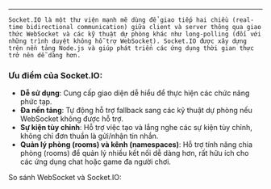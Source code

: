 
---
`Socket.IO là một thư viện mạnh mẽ dùng để giao tiếp hai chiều (real-time bidirectional communication) giữa client và server thông qua giao thức WebSocket và các kỹ thuật dự phòng khác như long-polling (đối với những trình duyệt không hỗ trợ WebSocket). Socket.IO được xây dựng trên nền tảng Node.js và giúp phát triển các ứng dụng thời gian thực trở nên dễ dàng hơn.`

### Ưu điểm của Socket.IO:

- **Dễ sử dụng**: Cung cấp giao diện dễ hiểu để thực hiện các chức năng phức tạp.
- **Đa nền tảng**: Tự động hỗ trợ fallback sang các kỹ thuật dự phòng nếu WebSocket không được hỗ trợ.
- **Sự kiện tùy chỉnh**: Hỗ trợ việc tạo và lắng nghe các sự kiện tùy chỉnh, không chỉ đơn thuần là gửi/nhận tin nhắn.
- **Quản lý phòng (rooms) và kênh (namespaces)**: Hỗ trợ tính năng chia phòng (rooms) để quản lý nhiều kết nối dễ dàng hơn, rất hữu ích cho các ứng dụng chat hoặc game đa người chơi.

So sánh WebSocket và Socket.IO:
